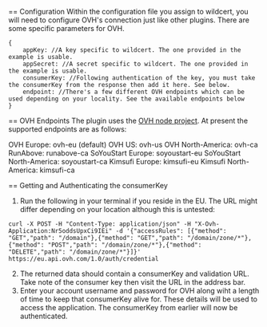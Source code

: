 == Configuration
Within the configuration file you assign to wildcert, you will need to configure OVH's connection just like other plugins. There are some specific parameters for OVH.
```
{
    appKey: //A key specific to wildcert. The one provided in the example is usable.
    appSecret: //A secret specific to wildcert. The one provided in the example is usable.
    consumerKey: //Following authentication of the key, you must take the consumerKey from the response then add it here. See below.
    endpoint: //There's a few different OVH endpoints which can be used depending on your locality. See the available endpoints below
}
```
== OVH Endpoints
The plugin uses the [OVH node project](https://github.com/ovh/node-ovh). At present the supported endpoints are as follows:

OVH Europe: ovh-eu (default)
OVH US: ovh-us
OVH North-America: ovh-ca
RunAbove: runabove-ca
SoYouStart Europe: soyoustart-eu
SoYouStart North-America: soyoustart-ca
Kimsufi Europe: kimsufi-eu
Kimsufi North-America: kimsufi-ca

== Getting and Authenticating the consumerKey
1. Run the following in your terminal if you reside in the EU. The URL might differ depending on your location although this is untested:
```
curl -X POST -H "Content-Type: application/json" -H "X-Ovh-Application:Nr5oddsUpxCi9IEi" -d '{"accessRules": [{"method": "GET","path": "/domain"},{"method": "GET","path": "/domain/zone/*"},{"method": "POST","path": "/domain/zone/*"},{"method": "DELETE","path": "/domain/zone/*"}]}' https://eu.api.ovh.com/1.0/auth/credential
```
2. The returned data should contain a consumerKey and validation URL. Take note of the consumer key then visit the URL in the address bar.
3. Enter your account username and password for OVH along wiht a length of time to keep that consumerKey alive for. These details will be used to access the application. The consumerKey from earlier will now be authenticated.